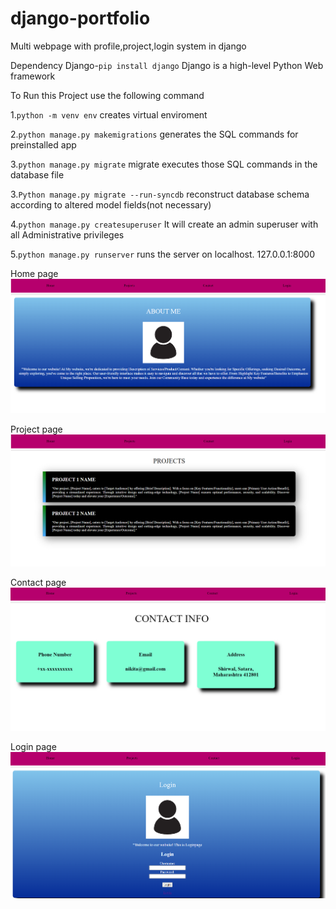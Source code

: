 # django-portfolio
Multi webpage with profile,project,login system in django

Dependency
Django-```pip install django```
Django is a high-level Python Web framework

To Run this Project use the following command


1.```python -m venv env```
creates virtual enviroment

2.```python manage.py makemigrations```
generates the SQL commands for preinstalled app

3.```python manage.py migrate```
migrate executes those SQL commands in the database file

3.```Python manage.py migrate --run-syncdb```
reconstruct database schema according to altered model fields(not necessary)

4.```python manage.py createsuperuser```
It will create an admin superuser with all Administrative privileges

5.```python manage.py runserver```
runs the server on localhost.
127.0.0.1:8000

Home page
![Home Page](./output/output1.png)


Project page
![Project Page](./output/output2.png)


Contact page
![Contact Page](./output/output3.png)


Login page
![Login Page](./output/output4.png)